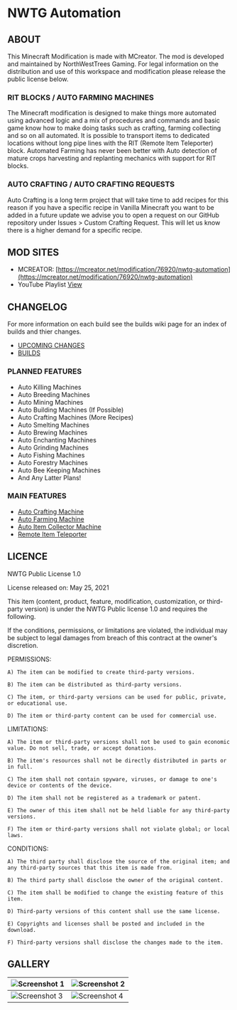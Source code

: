 # NWTG Automation

## ABOUT
This Minecraft Modification is made with MCreator. The mod is developed and maintained by NorthWestTrees Gaming. For legal information on the distribution and use of this workspace and modification please release the public license below.
    
### RIT BLOCKS / AUTO FARMING MACHINES
The Minecraft modification is designed to make things more automated using advanced logic and a mix of procedures and commands and basic game know how to make doing tasks such as crafting, farming collecting and so on all automated. It is possible to transport items to dedicated locations without long pipe lines with the RIT (Remote Item Teleporter) block. Automated Farming has never been better with Auto detection of mature crops harvesting and replanting mechanics with support for RIT blocks.
    
### AUTO CRAFTING / AUTO CRAFTING REQUESTS
Auto Crafting is a long term project that will take time to add recipes for this reason if you have a specific recipe in Vanilla Minecraft you want to be added in a future update we advise you to open a request on our GitHub repository under Issues > Custom Crafting Request. This will let us know there is a higher demand for a specific recipe.

## MOD SITES
- MCREATOR: [https://mcreator.net/modification/76920/nwtg-automation](https://mcreator.net/modification/76920/nwtg-automation)
- YouTube Playlist [View](https://www.youtube.com/watch?v=2eLalSnOnHo&list=PL5k7swYOU_yRoly-cK7T7JaSgWH054kxd&ab_channel=NorthWestTreesGaming)

## CHANGELOG
For more information on each build see the builds wiki page for an index of builds and thier changes.
- [UPCOMING CHANGES](https://github.com/northwesttrees-gaming/NWTG-Automation/wiki/Upcoming-Changes)
- [BUILDS](https://github.com/northwesttrees-gaming/NWTG-Automation/wiki/Builds)

### PLANNED FEATURES
- Auto Killing Machines
- Auto Breeding Machines
- Auto Mining Machines
- Auto Building Machines (If Possible)
- Auto Crafting Machines (More Recipes)
- Auto Smelting Machines
- Auto Brewing Machines
- Auto Enchanting Machines
- Auto Grinding Machines
- Auto Fishing Machines
- Auto Forestry Machines
- Auto Bee Keeping Machines
- And Any Latter Plans!

### MAIN FEATURES
- [Auto Crafting Machine](https://github.com/northwesttrees-gaming/NWTG-Automation/wiki/Auto-Crafting-Machine)
- [Auto Farming Machine](https://github.com/northwesttrees-gaming/NWTG-Automation/wiki/Auto-Farming-Machine)
- [Auto Item Collector Machine](https://github.com/northwesttrees-gaming/NWTG-Automation/wiki/Auto-Item-Collector-Machine)
- [Remote Item Teleporter](https://github.com/northwesttrees-gaming/NWTG-Automation/wiki/Remote-Item-Teleporter-Machine)

## LICENCE
NWTG Public License 1.0

License released on: May 25, 2021

This item (content, product, feature, modification, customization, or third-party version) is under the NWTG Public license 1.0 and requires the following.

If the conditions, permissions, or limitations are violated, the individual may be subject to legal damages from breach of this contract at the owner's discretion.

PERMISSIONS:

	A) The item can be modified to create third-party versions.

	B) The item can be distributed as third-party versions.

	C) The item, or third-party versions can be used for public, private, or educational use.

	D) The item or third-party content can be used for commercial use.

LIMITATIONS:
	
	A) The item or third-party versions shall not be used to gain economic value. Do not sell, trade, or accept donations.

	B) The item's resources shall not be directly distributed in parts or in full.

	C) The item shall not contain spyware, viruses, or damage to one's device or contents of the device.

	D) The item shall not be registered as a trademark or patent.

	E) The owner of this item shall not be held liable for any third-party versions.

	F) The item or third-party versions shall not violate global; or local laws.

CONDITIONS:

	A) The third party shall disclose the source of the original item; and any third-party sources that this item is made from.
	
	B) The third party shall disclose the owner of the original content.

	C) The item shall be modified to change the existing feature of this item.
	
	D) Third-party versions of this content shall use the same license.

	E) Copyrights and licenses shall be posted and included in the download.

	F) Third-party versions shall disclose the changes made to the item.

## GALLERY
| ![Screenshot 1](https://i.imgur.com/djDCGn3.png) | ![Screenshot 2](https://i.imgur.com/9lSsTqV.png) |
| --- | --- |
| ![Screenshot 3](https://i.imgur.com/FeNConG.png) | ![Screenshot 4](https://i.imgur.com/9Ne3whO.png) |
